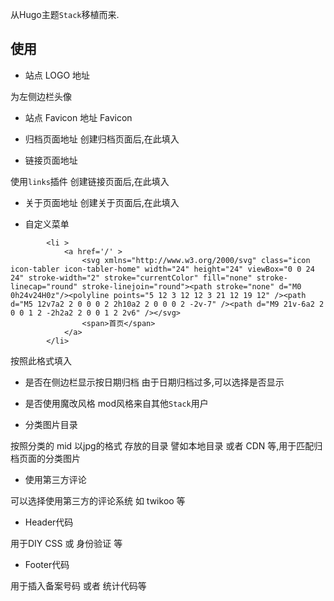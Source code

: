 从Hugo主题`Stack`移植而来.

## 使用

- 站点 LOGO 地址

为左侧边栏头像

- 站点 Favicon 地址
 Favicon

- 归档页面地址
创建归档页面后,在此填入

- 链接页面地址

使用`links`插件
创建链接页面后,在此填入

- 关于页面地址
创建关于页面后,在此填入

- 自定义菜单

```
        <li >
            <a href='/' >
                <svg xmlns="http://www.w3.org/2000/svg" class="icon icon-tabler icon-tabler-home" width="24" height="24" viewBox="0 0 24 24" stroke-width="2" stroke="currentColor" fill="none" stroke-linecap="round" stroke-linejoin="round"><path stroke="none" d="M0 0h24v24H0z"/><polyline points="5 12 3 12 12 3 21 12 19 12" /><path d="M5 12v7a2 2 0 0 0 2 2h10a2 2 0 0 0 2 -2v-7" /><path d="M9 21v-6a2 2 0 0 1 2 -2h2a2 2 0 0 1 2 2v6" /></svg>
                <span>首页</span>
            </a>
        </li>
```
按照此格式填入 

- 是否在侧边栏显示按日期归档
由于日期归档过多,可以选择是否显示

- 是否使用魔改风格
mod风格来自其他`Stack`用户

- 分类图片目录

按照分类的 mid 以jpg的格式 存放的目录 
譬如本地目录 或者 CDN 等,用于匹配归档页面的分类图片 

- 使用第三方评论

可以选择使用第三方的评论系统 如 twikoo 等

- Header代码

用于DIY CSS 或 身份验证 等

- Footer代码

用于插入备案号码 或者 统计代码等


